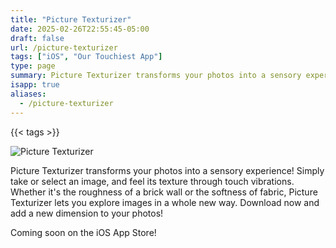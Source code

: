 ```yaml
---
title: "Picture Texturizer"
date: 2025-02-26T22:55:45-05:00
draft: false
url: /picture-texturizer
tags: ["iOS", "Our Touchiest App"]
type: page
summary: Picture Texturizer transforms your photos into a sensory experience!
isapp: true
aliases:
  - /picture-texturizer
---
```


{{< tags >}}

![Picture Texturizer](/images/picture-texturizer-1-0.png)

Picture Texturizer transforms your photos into a sensory experience! Simply take or select an image, and feel its texture through touch vibrations. Whether it's the roughness of a brick wall or the softness of fabric, Picture Texturizer lets you explore images in a whole new way. Download now and add a new dimension to your photos!

Coming soon on the iOS App Store!
